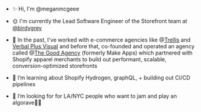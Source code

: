 
- ✨ Hi, I'm @meganmcgeee
- 🌞 I'm currently the Lead Software Engineer of the Storefront team at [@birdygrey](https://birdygrey.com/)

- 📜 In the past, I've worked with e-commerce agencies like @[Trellis](https://trellis.co/) and [Verbal Plus Visual](https://www.vpv.co/) and before that, co-founded and operated an agency called @[The Good Agency](https://thegoodagency.co/) (formerly Make Apps) which partnered with Shopify apparel merchants to build out performant, scalable, conversion-optimized storefronts
- 🌱 I’m learning about Shopify Hydrogen, graphQL, + building out CI/CD pipelines
- 🤔 I’m looking for for LA/NYC people who want to jam and play an algorave🎵👯 

